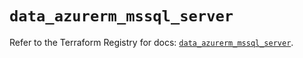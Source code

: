 # `data_azurerm_mssql_server`

Refer to the Terraform Registry for docs: [`data_azurerm_mssql_server`](https://registry.terraform.io/providers/hashicorp/azurerm/4.37.0/docs/data-sources/mssql_server).
